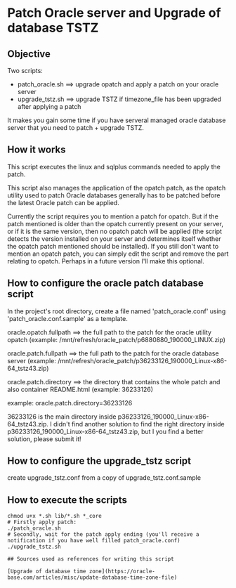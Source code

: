 # Patch Oracle server and Upgrade of database TSTZ

## Objective
Two scripts:
- patch_oracle.sh ==> upgrade opatch and apply a patch on your oracle server
- upgrade_tstz.sh ==> upgrade TSTZ if timezone_file has been upgraded after applying a patch

It makes you gain some time if you have serveral managed oracle database server that you need to patch + upgrade TSTZ.


## How it works
This script executes the linux and sqlplus commands needed to apply the patch.

This script also manages the application of the opatch patch, as the opatch utility used to patch Oracle databases generally has to be patched before the latest Oracle patch can be applied.


Currently the script requires you to mention a patch for opatch. But if the patch mentioned is older than the opatch currently present on your server, or if it is the same version, then no opatch patch will be applied (the script detects the version installed on your server and determines itself whether the opatch patch mentioned should be installed). If you still don't want to mention an opatch patch, you can simply edit the script and remove the part relating to opatch. Perhaps in a future version I'll make this optional.

## How to configure the oracle patch database script
In the project's root directory, create a file named 'patch_oracle.conf' using 'patch_oracle.conf.sample' as a template.

oracle.opatch.fullpath ==> the full path to the patch for the oracle utility opatch (example: /mnt/refresh/oracle_patch/p6880880_190000_LINUX.zip)

oracle.patch.fullpath ==> the full path to the patch for the oracle database server (example: /mnt/refresh/oracle_patch/p36233126_190000_Linux-x86-64_tstz43.zip)

oracle.patch.directory ==> the directory that contains the whole patch and also container README.html (example: 36233126)

example: oracle.patch.directory=36233126

36233126 is the main directory inside p36233126_190000_Linux-x86-64_tstz43.zip. I didn't find another solution to find the right directory inside p36233126_190000_Linux-x86-64_tstz43.zip, but I you find a better solution, please submit it!

## How to configure the upgrade_tstz script
create upgrade_tstz.conf from a copy of upgrade_tstz.conf.sample

## How to execute the scripts
```
chmod u+x *.sh lib/*.sh *_core
# Firstly apply patch:
./patch_oracle.sh
# Secondly, wait for the patch apply ending (you'll receive a notification if you have well filled patch_oracle.conf)
./upgrade_tstz.sh

## Sources used as references for writing this script

[Upgrade of database time zone](https://oracle-base.com/articles/misc/update-database-time-zone-file)
